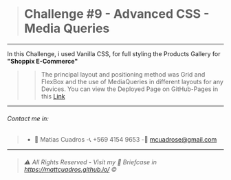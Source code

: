 ># Challenge #9 - **Advanced CSS - Media Queries**

---

In this Challenge, i used Vanilla CSS, for full styling the Products Gallery for **"Shoppix E-Commerce"**
>>The principal layout and positioning method was Grid and FlexBox and the use of MediaQueries in different layouts for any Devices.
You can view the Deployed Page on GitHub-Pages in this <a href="https://mattcuadros.github.io/Challenge_9_MediaQueries/" target="_blank">Link</a>

---

###### Contact me in:
>-	:bust_in_silhouette:  Matias Cuadros
>-:telephone_receiver:  +569 4154 9653
>-:email: <a href="mailto:mcuadrose@gmail.com" target="_blank">mcuadrose@gmail.com</a>



---
>###### :warning: *All Rights Reserved - Visit my :briefcase: Briefcase in* <a href="https://mattcuadros.github.io/" target="_blank">https://mattcuadros.github.io/</a> :copyright: 
